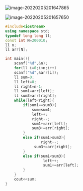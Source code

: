 ![image-20220205201647865](C:\Users\24\AppData\Roaming\Typora\typora-user-images\image-20220205201647865.png)

![image-20220205201657650](C:\Users\24\AppData\Roaming\Typora\typora-user-images\image-20220205201657650.png)

```c++
#include<iostream>
using namespace std;
typedef long long ll;
const int N=200010;
ll n;
ll arr[N];

int main(){
    scanf("%d",&n);
    for(ll i=0;i<n;i++)
    scanf("%d",&arr[i]);
    ll sum=0;
    ll left=0;
    ll right=n-1;
    ll sum1=arr[left];
    ll sum3=arr[right];
    while(left<right){
        if(sum1==sum3){
            sum=sum1;
            left++;
            right--;
            sum1+=arr[left];
            sum3+=arr[right];
        }
        else if(sum1>sum3){
                right--;
             sum3+=arr[right];  
        }
        else if(sum1<sum3){
                 left++;
                 sum1+=arr[left];
        }
    }
    cout<<sum;
}
```


